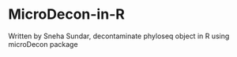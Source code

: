 # MicroDecon-in-R
Written by Sneha Sundar, decontaminate phyloseq object in R using microDecon package
